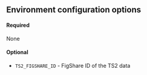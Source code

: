 ## Environment configuration options

#### Required
None

#### Optional
- `TS2_FIGSHARE_ID` - FigShare ID of the TS2 data
